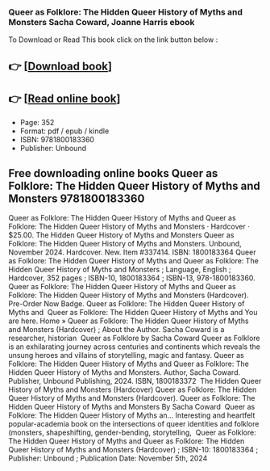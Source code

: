 ### Queer as Folklore: The Hidden Queer History of Myths and Monsters Sacha Coward, Joanne Harris ebook

To Download or Read This book click on the link button below :

## 👉  [**[Download book](http://ebooksharez.info/download.php?group=book&from=github.com&id=721144&lnk=1081 "Download book")**]

## 👉  [**[Read online book](http://ebooksharez.info/download.php?group=book&from=github.com&id=721144&lnk=1081 "Read online book")**]


* Page: 352
* Format: pdf / epub / kindle
* ISBN: 9781800183360
* Publisher: Unbound



## Free downloading online books Queer as Folklore: The Hidden Queer History of Myths and Monsters 9781800183360



 Queer as Folklore: The Hidden Queer History of Myths and Queer as Folklore: The Hidden Queer History of Myths and Monsters · Hardcover · $25.00.
 The Hidden Queer History of Myths and Monsters Queer as Folklore: The Hidden Queer History of Myths and Monsters. Unbound, November 2024. Hardcover. New. Item #337414. ISBN: 1800183364
 Queer as Folklore: The Hidden Queer History of Myths and Queer as Folklore: The Hidden Queer History of Myths and Monsters ; Language, ‎English ; Hardcover, ‎352 pages ; ISBN-10, ‎1800183364 ; ISBN-13, ‎978-1800183360.
 Queer as Folklore: The Hidden Queer History of Myths and Queer as Folklore: The Hidden Queer History of Myths and Monsters (Hardcover). Pre-Order Now Badge. Queer as Folklore: The Hidden Queer History of Myths and 
 Queer as Folklore: The Hidden Queer History of Myths and You are here. Home » Queer as Folklore: The Hidden Queer History of Myths and Monsters (Hardcover) ; About the Author. Sacha Coward is a researcher, historian 
 Queer as Folklore by Sacha Coward Queer as Folklore is an exhilarating journey across centuries and continents which reveals the unsung heroes and villains of storytelling, magic and fantasy.
 Queer as Folklore: The Hidden Queer History of Myths and Queer as Folklore: The Hidden Queer History of Myths and Monsters. Author, Sacha Coward. Publisher, Unbound Publishing, 2024. ISBN, 1800183372 
 The Hidden Queer History of Myths and Monsters (Hardcover) Queer as Folklore: The Hidden Queer History of Myths and Monsters (Hardcover). Queer as Folklore: The Hidden Queer History of Myths and Monsters By Sacha Coward 
 Queer as Folklore: The Hidden Queer History of Myths an… Interesting and heartfelt popular-academia book on the intersections of queer identities and folklore (monsters, shapeshifting, gender-bending, storytelling, 
 Queer as Folklore: The Hidden Queer History of Myths and Queer as Folklore: The Hidden Queer History of Myths and Monsters (Hardcover) ; ISBN-10: 1800183364 ; Publisher: Unbound ; Publication Date: November 5th, 2024





